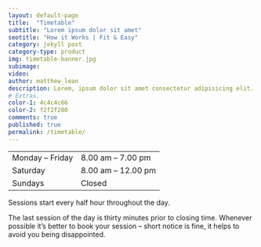 ```yaml
---
layout: default-page
title:  "Timetable"
subtitle: "Lorem ipsum dolor sit amet"
seotitle: "How it Works | Fit & Easy"
category: jekyll post 
category-type: product
img: timetable-banner.jpg
subimage: 
video: 
author: matthew_lean
description: Lorem, ipsum dolor sit amet consectetur adipisicing elit. Quaerat tempora sint magnam! Ex, tempore! Soluta voluptas obcaecati id praesentium, amet excepturi repellendus enim qui voluptatum minus nihil adipisci aliquid corrupti.
# Extras.
color-1: 4c4c4c66
color-2: f2f2f200
comments: true
published: true
permalink: /timetable/
---
```


<div class="row pt-5 pb-5">
	<div class="col-12 col-sm-6 mb-5 wow animate fadeIn" data-wow-delay=".5s">
		<div>
		    <table class="timetable mb-3">
	<tbody>
		<tr>
			<td>Monday – Friday </td>
			<td>8.00 am – 7.00 pm</td>
		</tr>
		<tr>
			<td>Saturday </td>
			<td>8.00 am – 12.00 pm</td>
		</tr>
		<tr>
			<td>Sundays</td>
			<td>Closed</td>
		</tr>
	</tbody>
</table>
	    </div>
	</div>
		<div class="col-12 col-sm-6 order-first mb-5 mt-5">
        <p>Sessions start every half hour throughout the day.</p>
			<p>The last session of the day is thirty minutes prior to closing time. Whenever possible it’s better to book your session – short notice is fine, it helps to avoid you being disappointed.</p>
		</div>
</div>


